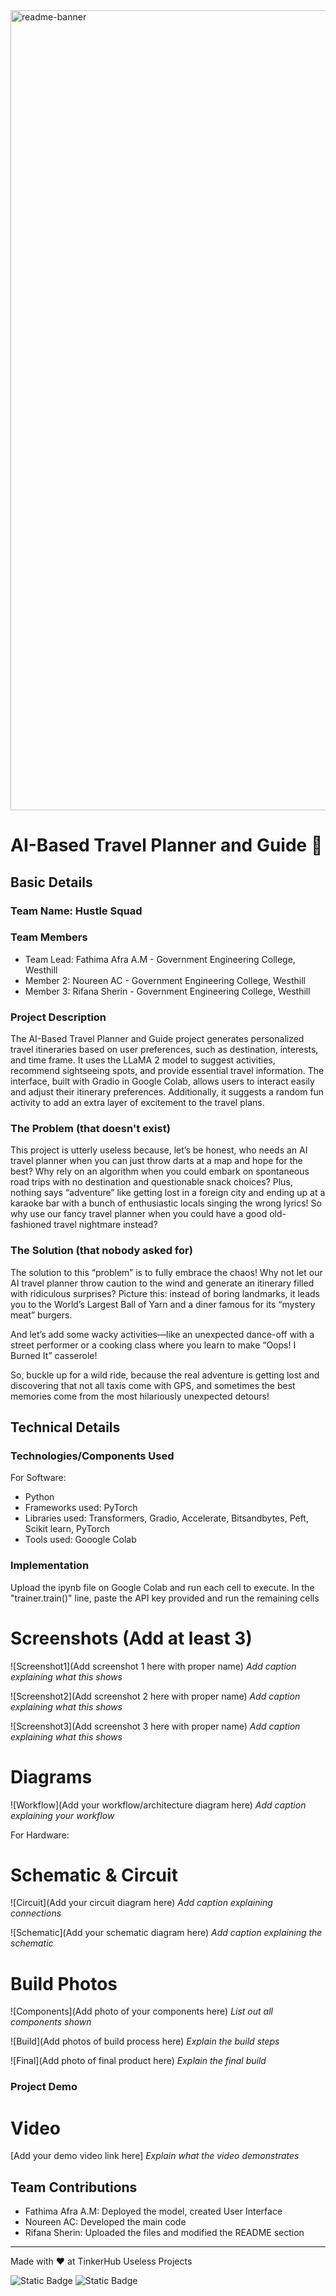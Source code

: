 <img width="1280" alt="readme-banner" src="https://github.com/user-attachments/assets/35332e92-44cb-425b-9dff-27bcf1023c6c">

# AI-Based Travel Planner and Guide 🎯


## Basic Details
### Team Name: Hustle Squad


### Team Members
- Team Lead: Fathima Afra A.M - Government Engineering College, Westhill
- Member 2: Noureen AC - Government Engineering College, Westhill
- Member 3: Rifana Sherin - Government Engineering College, Westhill

### Project Description
The AI-Based Travel Planner and Guide project generates personalized travel itineraries based on user preferences, such as destination, interests, and time frame. It uses the LLaMA 2 model to suggest activities, recommend sightseeing spots, and provide essential travel information. The interface, built with Gradio in Google Colab, allows users to interact easily and adjust their itinerary preferences. Additionally, it suggests a random fun activity to add an extra layer of excitement to the travel plans.

### The Problem (that doesn't exist)
 This project is utterly useless because, let’s be honest, who needs an AI travel planner when you can just throw darts at a map and hope for the best? Why rely on an algorithm when you could embark on spontaneous road trips with no destination and questionable snack choices? Plus, nothing says “adventure” like getting lost in a foreign city and ending up at a karaoke bar with a bunch of enthusiastic locals singing the wrong lyrics! So why use our fancy travel planner when you could have a good old-fashioned travel nightmare instead?

### The Solution (that nobody asked for)
 The solution to this “problem” is to fully embrace the chaos! Why not let our AI travel planner throw caution to the wind and generate an itinerary filled with ridiculous surprises? Picture this: instead of boring landmarks, it leads you to the World’s Largest Ball of Yarn and a diner famous for its “mystery meat” burgers. 

And let’s add some wacky activities—like an unexpected dance-off with a street performer or a cooking class where you learn to make “Oops! I Burned It” casserole! 

So, buckle up for a wild ride, because the real adventure is getting lost and discovering that not all taxis come with GPS, and sometimes the best memories come from the most hilariously unexpected detours!

## Technical Details
### Technologies/Components Used
For Software:
- Python
- Frameworks used: PyTorch
- Libraries used: Transformers, Gradio, Accelerate, Bitsandbytes, Peft, Scikit learn, PyTorch
- Tools used: Gooogle Colab


### Implementation
Upload the ipynb file on Google Colab and run each cell to execute. In the "trainer.train()" line, paste the API key provided and run the remaining cells  


# Screenshots (Add at least 3)
![Screenshot1](Add screenshot 1 here with proper name)
*Add caption explaining what this shows*

![Screenshot2](Add screenshot 2 here with proper name)
*Add caption explaining what this shows*

![Screenshot3](Add screenshot 3 here with proper name)
*Add caption explaining what this shows*

# Diagrams
![Workflow](Add your workflow/architecture diagram here)
*Add caption explaining your workflow*

For Hardware:

# Schematic & Circuit
![Circuit](Add your circuit diagram here)
*Add caption explaining connections*

![Schematic](Add your schematic diagram here)
*Add caption explaining the schematic*

# Build Photos
![Components](Add photo of your components here)
*List out all components shown*

![Build](Add photos of build process here)
*Explain the build steps*

![Final](Add photo of final product here)
*Explain the final build*

### Project Demo
# Video
[Add your demo video link here]
*Explain what the video demonstrates*



## Team Contributions
- Fathima Afra A.M: Deployed the model, created User Interface
- Noureen AC: Developed the main code
- Rifana Sherin: Uploaded the files and modified the README section

---
Made with ❤️ at TinkerHub Useless Projects 

![Static Badge](https://img.shields.io/badge/TinkerHub-24?color=%23000000&link=https%3A%2F%2Fwww.tinkerhub.org%2F)
![Static Badge](https://img.shields.io/badge/UselessProject--24-24?link=https%3A%2F%2Fwww.tinkerhub.org%2Fevents%2FQ2Q1TQKX6Q%2FUseless%2520Projects)



